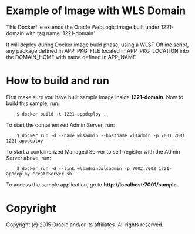 Example of Image with WLS Domain
================================
This Dockerfile extends the Oracle WebLogic image built under 1221-domain with tag name '1221-domain'

It will deploy during Docker image build phase, using a WLST Offline script, any package defined in APP_PKG_FILE located in APP_PKG_LOCATION into the DOMAIN_HOME with name defined in APP_NAME 

# How to build and run
First make sure you have built sample image inside **1221-domain**. Now to build this sample, run:

        $ docker build -t 1221-appdeploy .

To start the containerized Admin Server, run:

        $ docker run -d --name wlsadmin --hostname wlsadmin -p 7001:7001 1221-appdeploy

To start a containerized Managed Server to self-register with the Admin Server above, run:

        $ docker run -d --link wlsadmin:wlsadmin -p 7002:7002 1221-appdeploy createServer.sh
        
To access the sample application, go to **http://localhost:7001/sample**.

# Copyright
Copyright (c) 2015 Oracle and/or its affiliates. All rights reserved.
